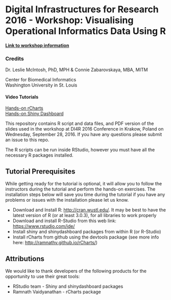# Digital Infrastructures for Research 2016 - Workshop: Visualising Operational Informatics Data Using R

**[Link to workshop information](https://www.digitalinfrastructures.eu/content/tr-7-visualising-operational-informatics-data-using-r)**

### Credits
Dr. Leslie McIntosh, PhD, MPH & Connie Zabarovskaya, MBA, MITM

Center for Biomedical Informatics    
Washington University in St. Louis    

#### Video Tutorials
[Hands-on rCharts](https://youtu.be/4zWDJ3ORAt4)  
[Hands-on Shiny Dashboard](https://youtu.be/jUgb4l2obgU)

This repository contains R script and data files, and PDF version of the slides used in the workshop at DI4R 2016 Conference in Krakow, Poland on Wednesday, September 28, 2016. If you have any questions please submit an issue to this repo.

The R scripts can be run inside RStudio, however you must have all the necessary R packages installed. 

## Tutorial Prerequisites

While getting ready for the tutorial is optional, it will allow you to follow the instructors during the tutorial and perform the hands-on exercises. The installation steps below will save you time during the tutorial if you have any problems or issues with the installation please let us know.

- Download and Install R: http://cran.wustl.edu/. It may be best to have the latest version of R (or at least 3.0.3), for all libraries to work properly
- Download and install R-Studio from this web link: https://www.rstudio.com/ide/
- Install shiny and shinydashboard packages from within R (or R-Studio)
- Install rCharts from github using the devtools package (see more info here: http://ramnathv.github.io/rCharts/)

## Attributions
We would like to thank developers of the following products for the opportunity to use their great tools: 
- RStudio team - Shiny and shinydashboard packages
- Ramnath Vaidyanathan - rCharts package  
